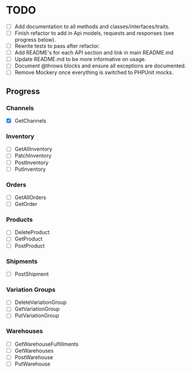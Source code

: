 # TODO

- [ ] Add documentation to all methods and classes/interfaces/traits.
- [ ] Finish refactor to add in Api models, requests and responses (see progress below).
- [ ] Rewrite tests to pass after refactor.
- [ ] Add README's for each API section and link in main README.md
- [ ] Update README.md to be more informative on usage.
- [ ] Document @throws blocks and ensure all exceptions are documented.
- [ ] Remove Mockery once everything is switched to PHPUnit mocks.

## Progress

### Channels

- [x] GetChannels

### Inventory

- [ ] GetAllInventory
- [ ] PatchInventory
- [ ] PostInventory
- [ ] PutInventory

### Orders

- [ ] GetAllOrders
- [ ] GetOrder

### Products

- [ ] DeleteProduct
- [ ] GetProduct
- [ ] PostProduct

### Shipments

- [ ] PostShipment

### Variation Groups

- [ ] DeleteVariationGroup
- [ ] GetVariationGroup
- [ ] PutVariationGroup

### Warehouses

- [ ] GetWarehouseFulfillments
- [ ] GetWarehouses
- [ ] PostWarehouse
- [ ] PutWarehouse
